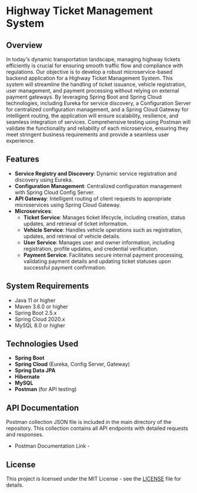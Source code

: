 # Highway Ticket Management System

## Overview
In today's dynamic transportation landscape, managing highway tickets efficiently is crucial for ensuring smooth traffic flow and compliance with regulations. Our objective is to develop a robust microservice-based backend application for a Highway Ticket Management System. This system will streamline the handling of ticket issuance, vehicle registration, user management, and payment processing without relying on external payment gateways. By leveraging Spring Boot and Spring Cloud technologies, including Eureka for service discovery, a Configuration Server for centralized configuration management, and a Spring Cloud Gateway for intelligent routing, the application will ensure scalability, resilience, and seamless integration of services. Comprehensive testing using Postman will validate the functionality and reliability of each microservice, ensuring they meet stringent business requirements and provide a seamless user experience.

## Features
- **Service Registry and Discovery**: Dynamic service registration and discovery using Eureka.
- **Configuration Management**: Centralized configuration management with Spring Cloud Config Server.
- **API Gateway**: Intelligent routing of client requests to appropriate microservices using Spring Cloud Gateway.
- **Microservices**:
    - **Ticket Service**: Manages ticket lifecycle, including creation, status updates, and retrieval of ticket information.
    - **Vehicle Service**: Handles vehicle operations such as registration, updates, and retrieval of vehicle details.
    - **User Service**: Manages user and owner information, including registration, profile updates, and credential verification.
    - **Payment Service**: Facilitates secure internal payment processing, validating payment details and updating ticket statuses upon successful payment confirmation.

## System Requirements
- Java 11 or higher
- Maven 3.6.0 or higher
- Spring Boot 2.5.x
- Spring Cloud 2020.x
- MySQL 8.0 or higher

## Technologies Used
- **Spring Boot**
- **Spring Cloud** (Eureka, Config Server, Gateway)
- **Spring Data JPA**
- **Hibernate**
- **MySQL**
- **Postman** (for API testing)

## API Documentation
Postman collection JSON file is included in the main directory of the repository. This collection contains all API endpoints with detailed requests and responses.
- Postman Documentation Link -

## License
This project is licensed under the MIT License - see the [LICENSE](LICENSE.md) file for details.